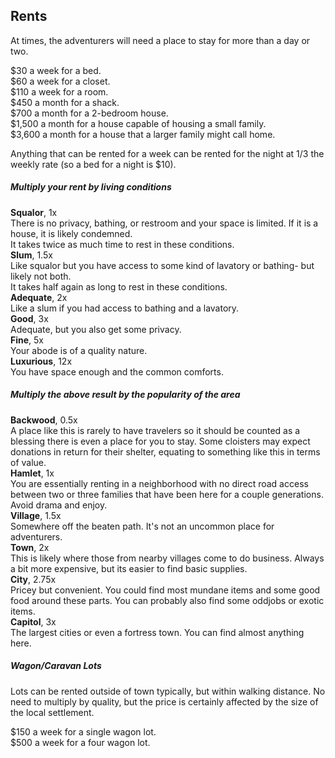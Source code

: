 ## Rents
At times, the adventurers will need a place to stay for more than a day or two.

$30 a week for a bed.  
$60 a week for a closet.  
$110 a week for a room.  
$450 a month for a shack.  
$700 a month for a 2-bedroom house.  
$1,500 a month for a house capable of housing a small family.  
$3,600 a month for a house that a larger family might call home.  

Anything that can be rented for a week can be rented for the night at 1/3 the weekly rate (so a bed for a night is $10).

##### Multiply your rent by living conditions
**Squalor**, 1x  
There is no privacy, bathing, or restroom and your space is limited. If it is a house, it is likely condemned.  
It takes twice as much time to rest in these conditions.  
**Slum**, 1.5x  
Like squalor but you have access to some kind of lavatory or bathing- but likely not both.  
It takes half again as long to rest in these conditions.  
**Adequate**, 2x  
Like a slum if you had access to bathing and a lavatory.  
**Good**, 3x  
Adequate, but you also get some privacy.  
**Fine**, 5x  
Your abode is of a quality nature.  
**Luxurious**, 12x  
You have space enough and the common comforts.


##### Multiply the above result by the popularity of the area
**Backwood**, 0.5x  
A place like this is rarely to have travelers so it should be counted as a blessing there is even a place for you to stay. Some cloisters may expect donations in return for their shelter, equating to something like this in terms of value.  
**Hamlet**, 1x  
You are essentially renting in a neighborhood with no direct road access between two or three families that have been here for a couple generations. Avoid drama and enjoy.  
**Village**, 1.5x  
Somewhere off the beaten path. It's not an uncommon place for adventurers.  
**Town**, 2x  
This is likely where those from nearby villages come to do business. Always a bit more expensive, but its easier to find basic supplies.  
**City**, 2.75x  
Pricey but convenient. You could find most mundane items and some good food around these parts. You can probably also find some oddjobs or exotic items.  
**Capitol**, 3x  
The largest cities or even a fortress town. You can find almost anything here.

##### Wagon/Caravan Lots
Lots can be rented outside of town typically, but within walking distance. No need to multiply by quality, but the price is certainly affected by the size of the local settlement.

$150 a week for a single wagon lot.  
$500 a week for a four wagon lot.
